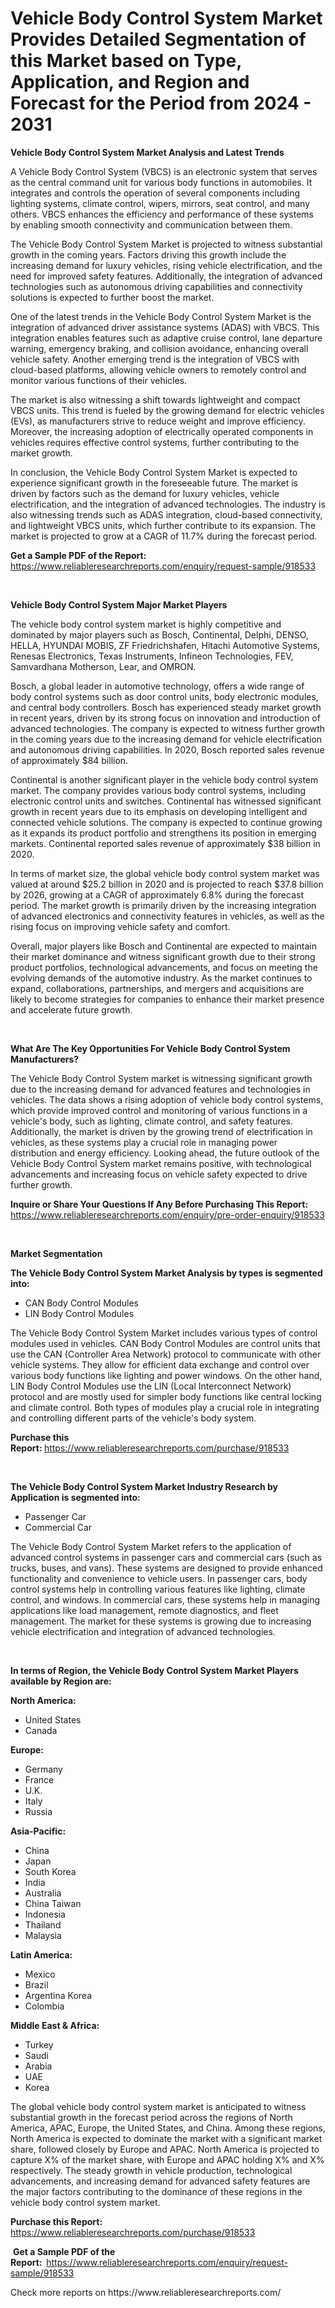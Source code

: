 <p><h1>Vehicle Body Control System Market Provides Detailed Segmentation of this Market based on Type, Application, and Region and Forecast for the Period from 2024 - 2031</h1></p><p><strong>Vehicle Body Control System Market Analysis and Latest Trends</strong></p>
<p><p>A Vehicle Body Control System (VBCS) is an electronic system that serves as the central command unit for various body functions in automobiles. It integrates and controls the operation of several components including lighting systems, climate control, wipers, mirrors, seat control, and many others. VBCS enhances the efficiency and performance of these systems by enabling smooth connectivity and communication between them.</p><p>The Vehicle Body Control System Market is projected to witness substantial growth in the coming years. Factors driving this growth include the increasing demand for luxury vehicles, rising vehicle electrification, and the need for improved safety features. Additionally, the integration of advanced technologies such as autonomous driving capabilities and connectivity solutions is expected to further boost the market.</p><p>One of the latest trends in the Vehicle Body Control System Market is the integration of advanced driver assistance systems (ADAS) with VBCS. This integration enables features such as adaptive cruise control, lane departure warning, emergency braking, and collision avoidance, enhancing overall vehicle safety. Another emerging trend is the integration of VBCS with cloud-based platforms, allowing vehicle owners to remotely control and monitor various functions of their vehicles.</p><p>The market is also witnessing a shift towards lightweight and compact VBCS units. This trend is fueled by the growing demand for electric vehicles (EVs), as manufacturers strive to reduce weight and improve efficiency. Moreover, the increasing adoption of electrically operated components in vehicles requires effective control systems, further contributing to the market growth.</p><p>In conclusion, the Vehicle Body Control System Market is expected to experience significant growth in the foreseeable future. The market is driven by factors such as the demand for luxury vehicles, vehicle electrification, and the integration of advanced technologies. The industry is also witnessing trends such as ADAS integration, cloud-based connectivity, and lightweight VBCS units, which further contribute to its expansion. The market is projected to grow at a CAGR of 11.7% during the forecast period.</p></p>
<p><strong>Get a Sample PDF of the Report:&nbsp;</strong> <a href="https://www.reliableresearchreports.com/enquiry/request-sample/918533">https://www.reliableresearchreports.com/enquiry/request-sample/918533</a></p>
<p>&nbsp;</p>
<p><strong>Vehicle Body Control System Major Market Players</strong></p>
<p><p>The vehicle body control system market is highly competitive and dominated by major players such as Bosch, Continental, Delphi, DENSO, HELLA, HYUNDAI MOBIS, ZF Friedrichshafen, Hitachi Automotive Systems, Renesas Electronics, Texas Instruments, Infineon Technologies, FEV, Samvardhana Motherson, Lear, and OMRON.</p><p>Bosch, a global leader in automotive technology, offers a wide range of body control systems such as door control units, body electronic modules, and central body controllers. Bosch has experienced steady market growth in recent years, driven by its strong focus on innovation and introduction of advanced technologies. The company is expected to witness further growth in the coming years due to the increasing demand for vehicle electrification and autonomous driving capabilities. In 2020, Bosch reported sales revenue of approximately $84 billion.</p><p>Continental is another significant player in the vehicle body control system market. The company provides various body control systems, including electronic control units and switches. Continental has witnessed significant growth in recent years due to its emphasis on developing intelligent and connected vehicle solutions. The company is expected to continue growing as it expands its product portfolio and strengthens its position in emerging markets. Continental reported sales revenue of approximately $38 billion in 2020.</p><p>In terms of market size, the global vehicle body control system market was valued at around $25.2 billion in 2020 and is projected to reach $37.8 billion by 2026, growing at a CAGR of approximately 6.8% during the forecast period. The market growth is primarily driven by the increasing integration of advanced electronics and connectivity features in vehicles, as well as the rising focus on improving vehicle safety and comfort.</p><p>Overall, major players like Bosch and Continental are expected to maintain their market dominance and witness significant growth due to their strong product portfolios, technological advancements, and focus on meeting the evolving demands of the automotive industry. As the market continues to expand, collaborations, partnerships, and mergers and acquisitions are likely to become strategies for companies to enhance their market presence and accelerate future growth.</p></p>
<p>&nbsp;</p>
<p><strong>What Are The Key Opportunities For Vehicle Body Control System Manufacturers?</strong></p>
<p><p>The Vehicle Body Control System market is witnessing significant growth due to the increasing demand for advanced features and technologies in vehicles. The data shows a rising adoption of vehicle body control systems, which provide improved control and monitoring of various functions in a vehicle's body, such as lighting, climate control, and safety features. Additionally, the market is driven by the growing trend of electrification in vehicles, as these systems play a crucial role in managing power distribution and energy efficiency. Looking ahead, the future outlook of the Vehicle Body Control System market remains positive, with technological advancements and increasing focus on vehicle safety expected to drive further growth.</p></p>
<p><strong>Inquire or Share Your Questions If Any Before Purchasing This Report:</strong> <a href="https://www.reliableresearchreports.com/enquiry/pre-order-enquiry/918533">https://www.reliableresearchreports.com/enquiry/pre-order-enquiry/918533</a></p>
<p>&nbsp;</p>
<p><strong>Market Segmentation</strong></p>
<p><strong>The Vehicle Body Control System Market Analysis by types is segmented into:</strong></p>
<p><ul><li>CAN Body Control Modules</li><li>LIN Body Control Modules</li></ul></p>
<p><p>The Vehicle Body Control System Market includes various types of control modules used in vehicles. CAN Body Control Modules are control units that use the CAN (Controller Area Network) protocol to communicate with other vehicle systems. They allow for efficient data exchange and control over various body functions like lighting and power windows. On the other hand, LIN Body Control Modules use the LIN (Local Interconnect Network) protocol and are mostly used for simpler body functions like central locking and climate control. Both types of modules play a crucial role in integrating and controlling different parts of the vehicle's body system.</p></p>
<p><strong>Purchase this Report:&nbsp;</strong><a href="https://www.reliableresearchreports.com/purchase/918533">https://www.reliableresearchreports.com/purchase/918533</a></p>
<p>&nbsp;</p>
<p><strong>The Vehicle Body Control System Market Industry Research by Application is segmented into:</strong></p>
<p><ul><li>Passenger Car</li><li>Commercial Car</li></ul></p>
<p><p>The Vehicle Body Control System Market refers to the application of advanced control systems in passenger cars and commercial cars (such as trucks, buses, and vans). These systems are designed to provide enhanced functionality and convenience to vehicle users. In passenger cars, body control systems help in controlling various features like lighting, climate control, and windows. In commercial cars, these systems help in managing applications like load management, remote diagnostics, and fleet management. The market for these systems is growing due to increasing vehicle electrification and integration of advanced technologies.</p></p>
<p>&nbsp;</p>
<p><strong>In terms of Region, the Vehicle Body Control System Market Players available by Region are:</strong></p>
<p>
    <p> <strong> North America: </strong>
        <ul>
            <li>United States</li>
            <li>Canada</li>
        </ul>
        </p> 
    <p> <strong> Europe: </strong>
        <ul>
            <li>Germany</li>
            <li>France</li>
            <li>U.K.</li>
            <li>Italy</li>
            <li>Russia</li>
        </ul>
        </p> 
    <p> <strong> Asia-Pacific: </strong>
        <ul>
            <li>China</li>
            <li>Japan</li>
            <li>South Korea</li>
            <li>India</li>
            <li>Australia</li>
            <li>China Taiwan</li>
            <li>Indonesia</li>
            <li>Thailand</li>
            <li>Malaysia</li>
        </ul>
        </p> 
    <p> <strong> Latin America: </strong>
        <ul>
            <li>Mexico</li>
            <li>Brazil</li>
            <li>Argentina Korea</li>
            <li>Colombia</li>
        </ul>
        </p> 
    <p> <strong> Middle East & Africa: </strong>
        <ul>
            <li>Turkey</li>
            <li>Saudi</li>
            <li>Arabia</li>
            <li>UAE</li>
            <li>Korea</li>
        </ul>
    </p>
    </p>
<p><p>The global vehicle body control system market is anticipated to witness substantial growth in the forecast period across the regions of North America, APAC, Europe, the United States, and China. Among these regions, North America is expected to dominate the market with a significant market share, followed closely by Europe and APAC. North America is projected to capture X% of the market share, with Europe and APAC holding X% and X% respectively. The steady growth in vehicle production, technological advancements, and increasing demand for advanced safety features are the major factors contributing to the dominance of these regions in the vehicle body control system market.</p></p>
<p><strong>Purchase this Report: </strong><a href="https://www.reliableresearchreports.com/purchase/918533">https://www.reliableresearchreports.com/purchase/918533</a></p>
<p>&nbsp;<strong>Get a Sample PDF of the Report:&nbsp;&nbsp;</strong><a href="https://www.reliableresearchreports.com/enquiry/request-sample/918533">https://www.reliableresearchreports.com/enquiry/request-sample/918533</a></p>
<p><strong></strong></p>
<p>Check more reports on https://www.reliableresearchreports.com/</p>